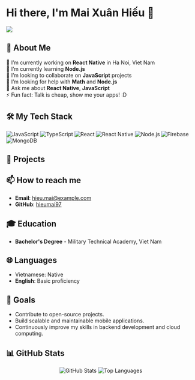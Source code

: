 # Hi there, I'm Mai Xuân Hiếu 👋

![](https://komarev.com/ghpvc/?username=hieumai97)

## 🚀 About Me

🔭 I’m currently working on **React Native** in Ha Noi, Viet Nam  
🌱 I’m currently learning **Node.js**  
👯 I’m looking to collaborate on **JavaScript** projects  
🤔 I’m looking for help with **Math** and **Node.js**  
💬 Ask me about **React Native**, **JavaScript**  
⚡ Fun fact: Talk is cheap, show me your apps! :D

## 🛠️ My Tech Stack

![JavaScript](https://img.shields.io/badge/JavaScript-F7DF1E?style=for-the-badge&logo=javascript&logoColor=black)
![TypeScript](https://img.shields.io/badge/TypeScript-007ACC?style=for-the-badge&logo=typescript&logoColor=white)
![React](https://img.shields.io/badge/React-20232A?style=for-the-badge&logo=react&logoColor=61DAFB)
![React Native](https://img.shields.io/badge/React_Native-20232A?style=for-the-badge&logo=react&logoColor=61DAFB)
![Node.js](https://img.shields.io/badge/Node.js-43853D?style=for-the-badge&logo=node.js&logoColor=white)
![Firebase](https://img.shields.io/badge/Firebase-FFCA28?style=for-the-badge&logo=firebase&logoColor=black)
![MongoDB](https://img.shields.io/badge/MongoDB-4EA94B?style=for-the-badge&logo=mongodb&logoColor=white)

## 🌟 Projects
<!--  
### 1. [Project Name](https://github.com/hieumai97/project-repo)
   - **Description**: Brief description of the project.
   - **Tech Stack**: React Native, Redux, Firebase.
   - **Features**: Key features or functionalities.

### 2. [Project Name](https://github.com/hieumai97/project-repo)
   - **Description**: Brief description of the project.
   - **Tech Stack**: React, Node.js, Express.js.
   - **Features**: Key features or functionalities.
-->
## 📫 How to reach me

- **Email**: [hieu.mai@example.com](mailto:hieumta1997@gmail.com)
- **GitHub**: [hieumai97](https://github.com/hieumai97)

## 🎓 Education

- **Bachelor's Degree** - Military Technical Academy, Viet Nam

## 🌐 Languages

- Vietnamese: Native
- **English**: Basic proficiency

## 🎯 Goals

- Contribute to open-source projects.
- Build scalable and maintainable mobile applications.
- Continuously improve my skills in backend development and cloud computing.

## 📊 GitHub Stats

<p align="center">
  <img src="https://github-readme-stats.vercel.app/api?username=hieumai97&show_icons=true&theme=radical" alt="GitHub Stats" />
<!--   <img src="https://github-readme-streak-stats.herokuapp.com/?user=hieumai97&theme=radical" alt="GitHub Streak Stats" /> -->
  <img src="https://github-readme-stats.vercel.app/api/top-langs/?username=hieumai97&layout=compact&theme=radical" alt="Top Languages" />
</p>

